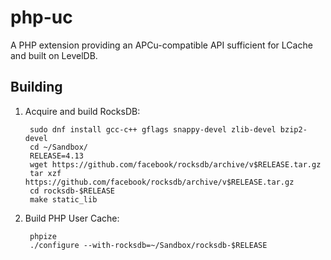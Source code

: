# php-uc
A PHP extension providing an APCu-compatible API sufficient for LCache and built on LevelDB.

## Building

1. Acquire and build RocksDB:

        sudo dnf install gcc-c++ gflags snappy-devel zlib-devel bzip2-devel
        cd ~/Sandbox/
        RELEASE=4.13
        wget https://github.com/facebook/rocksdb/archive/v$RELEASE.tar.gz
        tar xzf https://github.com/facebook/rocksdb/archive/v$RELEASE.tar.gz
        cd rocksdb-$RELEASE
        make static_lib
    
1. Build PHP User Cache:

        phpize
        ./configure --with-rocksdb=~/Sandbox/rocksdb-$RELEASE
        
